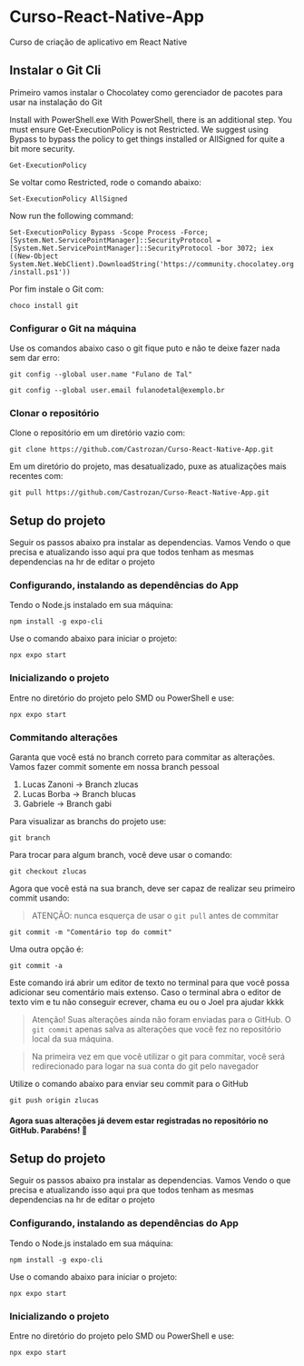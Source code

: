 # Curso-React-Native-App

Curso de criação de aplicativo em React Native

## Instalar o Git Cli

Primeiro vamos instalar o Chocolatey como gerenciador de pacotes para usar na instalação do Git

Install with PowerShell.exe
With PowerShell, there is an additional step. You must ensure Get-ExecutionPolicy is not Restricted. We suggest using Bypass to bypass the policy to get things installed or AllSigned for quite a bit more security.

`Get-ExecutionPolicy`

Se voltar como Restricted, rode o comando abaixo:

`Set-ExecutionPolicy AllSigned`

Now run the following command:

`Set-ExecutionPolicy Bypass -Scope Process -Force; [System.Net.ServicePointManager]::SecurityProtocol = [System.Net.ServicePointManager]::SecurityProtocol -bor 3072; iex ((New-Object System.Net.WebClient).DownloadString('https://community.chocolatey.org/install.ps1'))`

Por fim instale o Git com:

`choco install git`

### Configurar o Git na máquina

Use os comandos abaixo caso o git fique puto e não te deixe fazer nada sem dar erro:

`git config --global user.name "Fulano de Tal"`

`git config --global user.email fulanodetal@exemplo.br`

### Clonar o repositório

Clone o repositório em um diretório vazio com:

`git clone https://github.com/Castrozan/Curso-React-Native-App.git`

Em um diretório do projeto, mas desatualizado, puxe as atualizações mais recentes com:

`git pull https://github.com/Castrozan/Curso-React-Native-App.git`

## Setup do projeto

Seguir os passos abaixo pra instalar as dependencias. Vamos Vendo o que precisa e atualizando isso aqui pra que todos tenham as mesmas dependencias na hr de editar o projeto

### Configurando, instalando as dependências do App

Tendo o Node.js instalado em sua máquina:

`npm install -g expo-cli`

Use o comando abaixo para iniciar o projeto:

`npx expo start`

### Inicializando o projeto

Entre no diretório do projeto pelo SMD ou PowerShell e use:

`npx expo start`

### Commitando alterações

Garanta que você está no branch correto para commitar as alterações. Vamos fazer commit somente em nossa branch pessoal

1. Lucas Zanoni -> Branch zlucas
2. Lucas Borba -> Branch blucas
3. Gabriele -> Branch gabi

Para visualizar as branchs do projeto use:

`git branch`

Para trocar para algum branch, você deve usar o comando:

`git checkout zlucas`

Agora que você está na sua branch, deve ser capaz de realizar seu primeiro commit usando:

> ATENÇÃO: nunca esquerça de usar o `git pull` antes de commitar

`git commit -m "Comentário top do commit"`

Uma outra opção é:

`git commit -a`

Este comando irá abrir um editor de texto no terminal para que você possa adicionar seu comentário mais extenso. Caso o terminal abra o editor de texto vim e tu não conseguir ecrever, chama eu ou o Joel pra ajudar kkkk

> Atenção! Suas alterações ainda não foram enviadas para o GitHub. O `git commit` apenas salva as alterações que você fez no repositório local da sua máquina.

> Na primeira vez em que você utilizar o git para commitar, você será redirecionado para logar na sua conta do git pelo navegador

Utilize o comando abaixo para enviar seu commit para o GitHub

`git push origin zlucas`

#### Agora suas alterações já devem estar registradas no repositório no GitHub. Parabéns! 🎊

## Setup do projeto

Seguir os passos abaixo pra instalar as dependencias. Vamos Vendo o que precisa e atualizando isso aqui pra que todos tenham as mesmas dependencias na hr de editar o projeto

### Configurando, instalando as dependências do App

Tendo o Node.js instalado em sua máquina:

`npm install -g expo-cli`

Use o comando abaixo para iniciar o projeto:

`npx expo start`

### Inicializando o projeto

Entre no diretório do projeto pelo SMD ou PowerShell e use:

`npx expo start`
